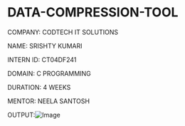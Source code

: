 # DATA-COMPRESSION-TOOL

COMPANY: CODTECH IT SOLUTIONS

NAME: SRISHTY KUMARI

INTERN ID: CT04DF241

DOMAIN: C PROGRAMMING

DURATION: 4 WEEKS

MENTOR: NEELA SANTOSH

OUTPUT:![Image](https://github.com/user-attachments/assets/2584f5e4-59cb-417a-9376-6e2df49defd1)
